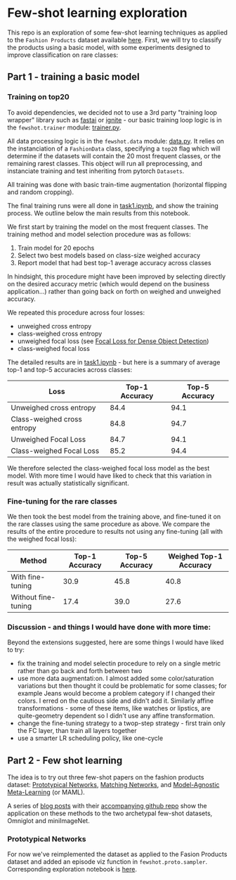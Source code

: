 # Few-shot learning exploration

This repo is an exploration of some few-shot learning techniques as applied to the `Fashion Products` dataset available [here](https://www.kaggle.com/paramaggarwal/fashion-product-images-dataset/version/1). First, we will try to classify the products using a basic model, with some experiments designed to improve classification on rare classes:

## Part 1 - training a basic model

### Training on top20

To avoid dependencies, we decided not to use a 3rd party "training loop wrapper" library such as [fastai](https://github.com/fastai/fastai) or [ignite](https://github.com/pytorch/ignite) - our basic training loop logic is in the `fewshot.trainer` module: [trainer.py](./fewshot/trainer.py).

All data processing logic is in the `fewshot.data` module: [data.py](./fewshot/data.py). It relies on the instanciation of a `FashionData` class, specifying a `top20` flag which will determine if the datasets will contain the 20 most frequent classes, or the remaining rarest classes. This object will run all preprocessing, and instanciate training and test inheriting from pytorch `Datasets`.

All training was done with basic train-time augmentation (horizontal flipping and random cropping).

The final training runs were all done in [task1.ipynb](./notebooks/task1.ipynb), and show the training process. We outline below the main results from this notebook.

We first start by training the model on the most frequent classes. The training method and model selection procedure was as follows:

1. Train model for 20 epochs
2. Select two best models based on class-size weighed accuracy
3. Report model that had best top-1 average accuracy across classes

In hindsight, this procedure might have been improved by selecting directly on the desired accuracy metric (which would depend on the business application...) rather than going back on forth on weighed and unweighed accuracy.

We repeated this procedure across four losses:
- unweighed cross entropy
- class-weighed cross entropy
- unweighed focal loss (see [Focal Loss for Dense Object Detection](https://arxiv.org/abs/1708.02002))
- class-weighed focal loss

The detailed results are in [task1.ipynb](./notebooks/task1.ipynb) - but here is a summary of average top-1 and top-5 accuracies across classes:

| Loss | Top-1 Accuracy | Top-5 Accuracy |
| ------------- | ------------- | --- |
| Unweighed cross entropy  |  84.4 | 94.1 |
| Class-weighed cross entropy | 84.8  | 94.7 |
| Unweighed Focal Loss | 84.7  | 94.1 |
| Class-weighed Focal Loss |  85.2 | 94.4 |

We therefore selected the class-weighed focal loss model as the best model. With more time I would have liked to check that this variation in result was actually statistically significant.

### Fine-tuning for the rare classes 

We then took the best model from the training above, and fine-tuned it on the rare classes using the same procedure as above. We compare the results of the entire procedure to results not using any fine-tuning (all with the weighed focal loss):

| Method | Top-1 Accuracy | Top-5 Accuracy | Weighed Top-1 Accuracy |
| --- | --- | ---| ---|
| With fine-tuning | 30.9 | 45.8 | 40.8 |
| Without fine-tuning | 17.4 | 39.0 | 27.6 |

### Discussion - and things I would have done with more time:

Beyond the extensions suggested, here are some things I would have liked to try:
- fix the training and model selectin procedure to rely on a single metric rather than go back and forth between two
- use more data augmentati:on. I almost added some color/saturation variations but then thought it could be problematic for some classes; for example Jeans would become a problem category if I changed their colors. I erred on the cautious side and didn't add it. Similarly affine transformations - some of these items, like watches or lipstics, are quite-geometry dependent so I didn't use any affine transformation.
- change the fine-tuning strategy to a twop-step strategy - first train only the FC layer, than train all layers together
- use a smarter LR scheduling policy, like one-cycle

## Part 2 - Few shot learning

The idea is to try out three few-shot papers on the fashion products dataset: [Prototypical Networks](https://arxiv.org/pdf/1703.05175.pdf), [Matching Networks](https://arxiv.org/pdf/1606.04080.pdf), and [Model-Agnostic Meta-Learning](https://arxiv.org/pdf/1703.03400.pdf) (or MAML).

A series of [blog posts](https://towardsdatascience.com/advances-in-few-shot-learning-a-guided-tour-36bc10a68b77) with their [accompanying github repo](https://github.com/oscarknagg/few-shot) show the application on these methods to the two archetypal few-shot datasets, Omniglot and miniImageNet.


### Prototypical Networks

For now we've reimplemented the dataset as applied to the Fasion Products dataset and added an episode viz function in `fewshot.proto.sampler`. Corresponding exploration notebook is [here](./notebooks/proto-exploration.ipynb).









